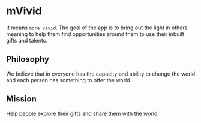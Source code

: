 # mVivid
It means `more vivid`. The goal of the app is to bring out the light in others meaning to help them find opportunities around them to use their inbuilt gifts and talents.

## Philosophy
We believe that in everyone has the capacity and ability to change the world and each person has something to offer the world.

## Mission
Help people explore their gifts and share them with the world.
